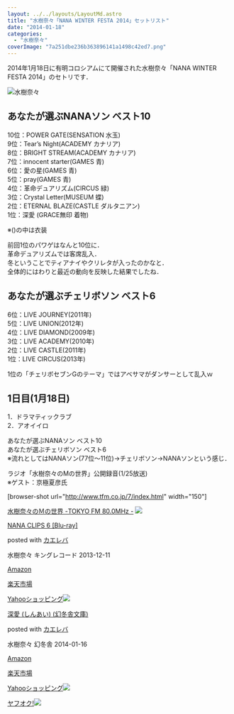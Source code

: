 ```yaml
---
layout: ../../layouts/LayoutMd.astro
title: "水樹奈々「NANA WINTER FESTA 2014」セットリスト"
date: "2014-01-18"
categories: 
  - "水樹奈々"
coverImage: "7a251dbe236b363896141a1498c42ed7.png"
---
```


2014年1月18日に有明コロシアムにて開催された水樹奈々「NANA WINTER FESTA 2014」のセトリです．

![水樹奈々](/wp/images/7a251dbe236b363896141a1498c42ed7.png "水樹奈々")

## あなたが選ぶNANAソン ベスト10

10位：POWER GATE(SENSATION 水玉)  
9位：Tear’s Night(ACADEMY カナリア)  
8位：BRIGHT STREAM(ACADEMY カナリア)  
7位：innocent starter(GAMES 青)  
6位：愛の星(GAMES 青)  
5位：pray(GAMES 青)  
4位：革命デュアリズム(CIRCUS 緑)  
3位：Crystal Letter(MUSEUM 蝶)  
2位：ETERNAL BLAZE(CASTLE ダルタニアン)  
1位：深愛 (GRACE無印 着物)

※()の中は衣装

前回1位のパワゲはなんと10位に．  
革命デュアリズムでは客席乱入．  
冬ということでティアナイやクリレタが入ったのかなと．  
全体的にはわりと最近の動向を反映した結果でしたね．

## あなたが選ぶチェリボソン ベスト6

6位：LIVE JOURNEY(2011年)  
5位：LIVE UNION(2012年)  
4位：LIVE DIAMOND(2009年)  
3位：LIVE ACADEMY(2010年)  
2位：LIVE CASTLE(2011年)  
1位：LIVE CIRCUS(2013年)

1位の「チェリボセブンGのテーマ」ではアベサマがダンサーとして乱入ｗ

## 1日目(1月18日)

1．ドラマティックラブ  
2．アオイイロ

あなたが選ぶNANAソン ベスト10  
あなたが選ぶチェリボソン ベスト6  
※流れとしてはNANAソン(77位〜11位)→チェリボソン→NANAソンという感じ．

ラジオ「水樹奈々のMの世界」公開録音(1/25放送)  
※ゲスト：京極夏彦氏

\[browser-shot url="http://www.tfm.co.jp/7/index.html" width="150"\]

[水樹奈々のＭの世界 -TOKYO FM 80.0MHz -](http://www.tfm.co.jp/7/index.html) [![](/wp/images/51hULsaRMoL._SL160_.jpg)](http://b.hatena.ne.jp/entry/http://www.tfm.co.jp/7/index.html)

[NANA CLIPS 6 \[Blu-ray\]](https://www.amazon.co.jp/exec/obidos/ASIN/B00F8T02EC/mizuka123-22/ref=nosim/)

posted with [カエレバ](http://kaereba.com)

水樹奈々 キングレコード 2013-12-11

[Amazon](http://www.amazon.co.jp/gp/search?keywords=NANA%20CLIPS%206&__mk_ja_JP=%83J%83%5E%83J%83i&tag=mizuka123-22 "アマゾン")

[楽天市場](http://hb.afl.rakuten.co.jp/hgc/032b53ee.4b34c5ee.0f4a541e.f440145e/?pc=http%3A%2F%2Fsearch.rakuten.co.jp%2Fsearch%2Fmall%2FNANA%2520CLIPS%25206%2F-%2Ff.1-p.1-s.1-sf.0-st.A-v.2%3Fx%3D0%26scid%3Daf_ich_link_urltxt%26m%3Dhttp%3A%2F%2Fm.rakuten.co.jp%2F "楽天市場")

[Yahooショッピング![](/wp/images/41HfIQwgJWL._SL160_.jpg)](//ck.jp.ap.valuecommerce.com/servlet/referral?sid=3066752&pid=881990642&vc_url=http%3A%2F%2Fshopping.search.yahoo.co.jp%2Fsearch%3FuIv%3Don%26ei%3DUTF-8%26tab_ex%3Dcommerce%26slider%3D0%26va%3DNANA%2520CLIPS%25206 "Yahooショッピング")

[深愛 (しんあい) (幻冬舎文庫)](https://www.amazon.co.jp/exec/obidos/ASIN/4344421353/mizuka123-22/ref=nosim/)

posted with [カエレバ](http://kaereba.com)

水樹奈々 幻冬舎 2014-01-16

[Amazon](http://www.amazon.co.jp/gp/search?keywords=%82%B5%82%F1%82%A0%82%A2&__mk_ja_JP=%83J%83%5E%83J%83i&tag=mizuka123-22 "アマゾン")

[楽天市場](http://hb.afl.rakuten.co.jp/hgc/032b53ee.4b34c5ee.0f4a541e.f440145e/?pc=http%3A%2F%2Fsearch.rakuten.co.jp%2Fsearch%2Fmall%2F%25E3%2581%2597%25E3%2582%2593%25E3%2581%2582%25E3%2581%2584%2F-%2Ff.1-p.1-s.1-sf.0-st.A-v.2%3Fx%3D0%26scid%3Daf_ich_link_urltxt%26m%3Dhttp%3A%2F%2Fm.rakuten.co.jp%2F "楽天市場")

[Yahooショッピング![](//ad.jp.ap.valuecommerce.com/servlet/gifbanner?sid=3066752&pid=881990642)](//ck.jp.ap.valuecommerce.com/servlet/referral?sid=3066752&pid=881990642&vc_url=http%3A%2F%2Fshopping.search.yahoo.co.jp%2Fsearch%3FuIv%3Don%26ei%3DUTF-8%26tab_ex%3Dcommerce%26slider%3D0%26va%3D%25E3%2581%2597%25E3%2582%2593%25E3%2581%2582%25E3%2581%2584 "Yahooショッピング")

[ヤフオク!![](//ad.jp.ap.valuecommerce.com/servlet/gifbanner?sid=3066752&pid=881990645)](//ck.jp.ap.valuecommerce.com/servlet/referral?sid=3066752&pid=881990645&vc_url=http%3A%2F%2Fauctions.search.yahoo.co.jp%2Fsearch%3Fvo%3D%26ve%3D%26auccat%3D0%26aucminprice%3D%26aucmaxprice%3D%26aucmin_bidorbuy_price%3D%26aucmax_bidorbuy_price%3D%26loc_cd%3D0%26abatch%3D0%26istatus%3D0%26filtered%3D1%26ei%3DUTF-8%26tab_ex%3Dcommerce%26va%3D%25E3%2581%2597%25E3%2582%2593%25E3%2581%2582%25E3%2581%2584 "ヤフオク!")
